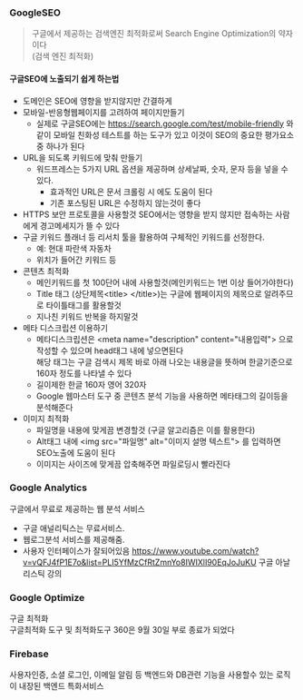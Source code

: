 ### GoogleSEO
> 구글에서 제공하는 검색엔진 최적화로써 Search Engine Optimization의 약자이다  
> (검색 엔진 최적화)
#### 구글SEO에 노출되기 쉽게 하는법
- 도메인은 SEO에 영향을 받지않지만 간결하게
- 모바일-반응형웹페이지를 고려하여 페이지만들기
	-  실제로 구글SEO에는 https://search.google.com/test/mobile-friendly 와 같이
	  모바일 친화성 테스트를 하는 도구가 있고 이것이 SEO의 중요한 평가요소 중 하나가 된다
- URL을 되도록 키워드에 맞춰 만들기
	- 워드프레스는 5가지 URL 옵션을 제공하며
	  상세날짜, 숫자, 문자 등을 넣을 수 있다.
	  - 효과적인 URL은 문서 크롤링 시 에도 도움이 된다
	  - 기존 포스팅된 URL은 수정하지 않는것이 좋다
- HTTPS 보안 프로토콜을 사용할것 SEO에서는 영향을 받지 않지만 접속하는 사람에게 경고메세지가 뜰 수 있다
- 구글 키워드 플래너 등 리서치 툴을 활용하여 구체적인 키워드를 선정한다.
	 - 예: 현대 파란색 자동차
	- 위치가 들어간 키워드 등
- 콘텐츠 최적화
	- 메인키워드를 첫 100단어 내에 사용할것(메인키워드는 1번 이상 들어가야한다)
	- Title 태그 (상단제목\<title> \</title>)는 구글에 웹페이지의 제목으로 알려주므로 타이틀태그를 활용할것
	- 지나친 키워드 반복을 하지말것
- 메타 디스크립션 이용하기
	- 메타디스크립션은 \<meta name="description" content="내용입력"> 으로 작성할 수 있으며 head태그 내에 넣으면된다  
	  해당 태그는 구글 검색시 제목 바로 아래 나오는 내용글을 뜻하며 한글기준으로 160자 정도를 나타낼 수 있다
	- 길이제한 한글 160자 영어 320자
	- Google 웹마스터 도구 중 콘텐츠 분석 기능을 사용하면 메타태그의 길이등을 분석해준다
- 이미지 최적화
	- 파일명을 내용에 맞게끔 변경할것
	  (구글 알고리즘은 이를 활용한다)
	- Alt태그 내에 \<img src="파일명" alt="이미지 설명 텍스트"> 를 입력하면 SEO노출에 도움이 된다
	- 이미지는 사이즈에 맞게끔 압축해주면 파일로딩시 빨라진다

### Google Analytics
구글에서 무료로 제공하는 웹 분석 서비스
- 구글 애널리틱스는 무료서비스.
- 웹로그분석 서비스를 제공해줌.
- 사용자 인터페이스가 잘되어있음
https://www.youtube.com/watch?v=vQFJ4fP1E7o&list=PLI5YfMzCfRtZmnYo8IWIXlI90EqJoJuKU
구글 아날리스틱 강의  

### Google Optimize
구글 최적화  
구글최적화 도구 및 최적화도구 360은 9월 30일 부로 종료가 되었다  

### Firebase
사용자인증, 소셜 로그인, 이메일 알림 등 백엔드와 DB관련 기능을 사용할수 있는 로직이 내장된 백엔드 특화서비스 